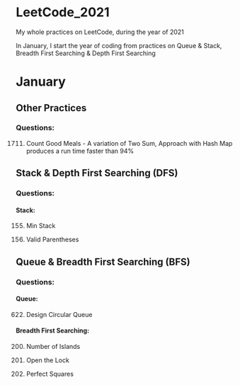 # LeetCode_2021
My whole practices on LeetCode, during the year of 2021

In January, I start the year of coding from practices on Queue & Stack, Breadth First Searching & Depth First Searching

# January

## Other Practices

### Questions:

1711. Count Good Meals - A variation of Two Sum, Approach with Hash Map produces a run time faster than 94%

## Stack & Depth First Searching (DFS)

### Questions:

#### Stack:

155. Min Stack

20. Valid Parentheses

## Queue & Breadth First Searching (BFS)

### Questions:

#### Queue:

622. Design Circular Queue

#### Breadth First Searching:

200. Number of Islands

752. Open the Lock

279. Perfect Squares
